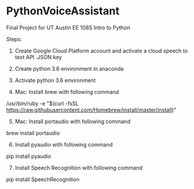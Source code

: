 # PythonVoiceAssistant
Final Project for UT Austin EE 108S Intro to Python 

Steps:

1. Create Google Cloud Platform account and activate a cloud speech to text API .JSON key

2. Create python 3.6 environment in anaconda

3. Activate python 3.6 environment 

4. Mac: Install brew with following command

/usr/bin/ruby -e "$(curl -fsSL https://raw.githubusercontent.com/Homebrew/install/master/install)"

5. Mac: Install portaudio with following command

brew install portaudio 

6. Install pyaudio with following command

pip install pyaudio

7. Install Speech Recognition with following command

pip install SpeechRecognition

